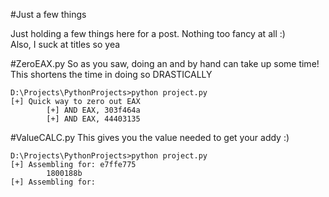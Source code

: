 #Just a few things 

Just holding a few things here for a post. Nothing too fancy at all :)  
Also, I suck at titles so yea

#ZeroEAX.py
So as you saw, doing an and by hand can take up some time!  
This shortens the time in doing so DRASTICALLY  

    D:\Projects\PythonProjects>python project.py
    [+] Quick way to zero out EAX
            [+] AND EAX, 303f464a
            [+] AND EAX, 44403135
            
#ValueCALC.py
This gives you the value needed to get your addy :)   

    D:\Projects\PythonProjects>python project.py
    [+] Assembling for: e7ffe775
            1800188b
    [+] Assembling for:
